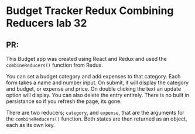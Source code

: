 # Budget Tracker Redux Combining Reducers lab 32

PR: 
---
   This Budget app was created using React and Redux and used the `combineReducers()` function from Redux. 
   
   You can set a budget category and add expenses to that category.  Each form takes a name and number input.  On submit, it will display the category and budget, or expense and price.  On double clicking the text an update option will display.  You can also delete the entry entirely.  There is no built in persistance so if you refresh the page, its gone.

  There are two reducers; `category`, and `expense`, that are the arguments for the `combineReducers()` function.  Both states are then returned as an object, each as its own key.